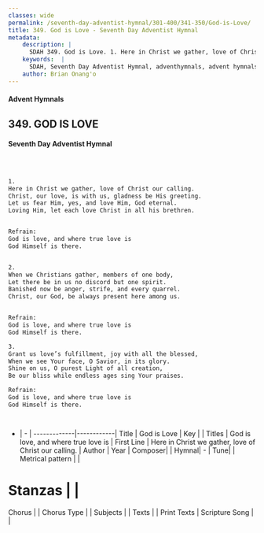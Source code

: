 ```yaml
---
classes: wide
permalink: /seventh-day-adventist-hymnal/301-400/341-350/God-is-Love/
title: 349. God is Love - Seventh Day Adventist Hymnal
metadata:
    description: |
      SDAH 349. God is Love. 1. Here in Christ we gather, love of Christ our calling. Christ, our love, is with us, gladness be His greeting. Let us fear Him, yes, and love Him, God eternal. Loving Him, let each love Christ in all his brethren. 
    keywords:  |
      SDAH, Seventh Day Adventist Hymnal, adventhymnals, advent hymnals, God is Love, Here in Christ we gather, love of Christ our calling. ,God is love, and where true love is
    author: Brian Onang'o
---
```


#### Advent Hymnals
## 349. GOD IS LOVE
#### Seventh Day Adventist Hymnal

```txt



1.
Here in Christ we gather, love of Christ our calling.
Christ, our love, is with us, gladness be His greeting.
Let us fear Him, yes, and love Him, God eternal.
Loving Him, let each love Christ in all his brethren.


Refrain:
God is love, and where true love is
God Himself is there.


2.
When we Christians gather, members of one body,
Let there be in us no discord but one spirit.
Banished now be anger, strife, and every quarrel.
Christ, our God, be always present here among us.


Refrain:
God is love, and where true love is
God Himself is there.

3.
Grant us love’s fulfillment, joy with all the blessed,
When we see Your face, O Savior, in its glory.
Shine on us, O purest Light of all creation,
Be our bliss while endless ages sing Your praises.

Refrain:
God is love, and where true love is
God Himself is there.




```

- |   -  |
-------------|------------|
Title | God is Love |
Key |  |
Titles | God is love, and where true love is |
First Line | Here in Christ we gather, love of Christ our calling. |
Author | 
Year | 
Composer|  |
Hymnal|  - |
Tune|  |
Metrical pattern | |
# Stanzas |  |
Chorus |  |
Chorus Type |  |
Subjects |  |
Texts |  |
Print Texts | 
Scripture Song |  |
  
